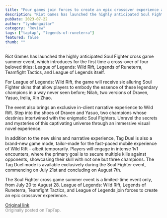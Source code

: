 ```yaml
---
title: "Four games join forces to create an epic crossover experience across mobile and PC!"
description: "Riot Games has launched the highly anticipated Soul Fighter cross game summer event, which introduces for the first time a cross-over of four beloved titles: League of Legends: Wild Rift, Legends of Runeterra, Teamfight Tactics, and League of Legends itself."
pubDate: 2023-07-22
author: "lyndonguitar"
category: "Review"
tags: ["taptap", "legends-of-runeterra"]
featured: false
thumb: ""
---
```


Riot Games has launched the highly anticipated Soul Fighter cross game summer event, which introduces for the first time a cross-over of four beloved titles: League of Legends: Wild Rift, Legends of Runeterra, Teamfight Tactics, and League of Legends itself.

For League of Legends: Wild Rift, the game will receive six alluring Soul Fighter skins that allow players to embody the essence of these legendary champions in a way never seen before; Nilah, two versions of Draven, Yasuo, Irelia, Xin Zhao.

The event also brings an exclusive in-client narrative experience to Wild Rift. Step into the shoes of Draven and Yasuo, two champions whose destinies intertwined with the enigmatic Soul Fighters. Unravel the secrets and mysteries of this captivating universe through an immersive visual novel experience.

In addition to the new skins and narrative experience, Tag Duel is also a brand-new game mode, tailor-made for the fast-paced mobile experience of Wild Rift – albeit temporarily. Players will engage in intense 1v1 encounters, where the primary goal is to secure multiple kills against opponents, showcasing their skill with not one but three champions. The Tag Duel mode is available exclusively during the Soul Fighter event, commencing on July 21st and concluding on August 7th.

The Soul Fighter cross game summer event is a limited-time event only, from July 20 to August 28. League of Legends: Wild Rift, Legends of Runeterra, Teamfight Tactics, and League of Legends join forces to create an epic crossover experience..

[Original link](https://m.taptap.io/post/6037483?share_id=7b83c6924855&utm_medium=share&utm_source=discord)<br><span style="font-size: 0.95em; color: #888;">Originally posted on TapTap.</span>
